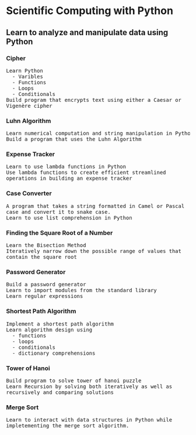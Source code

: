# Scientific Computing with Python

## Learn to analyze and manipulate data using Python

### Cipher
<pre>
Learn Python
  - Varibles
  - Functions
  - Loops
  - Conditionals
Build program that encrypts text using either a Caesar or
Vigenère cipher
</pre>

### Luhn Algorithm
<pre>
Learn numerical computation and string manipulation in Python
Build a program that uses the Luhn Algorithm
</pre>

### Expense Tracker
<pre>
Learn to use lambda functions in Python
Use lambda functions to create efficient streamlined
operations in building an expense tracker
</pre>

### Case Converter
<pre>
A program that takes a string formatted in Camel or Pascal
case and convert it to snake case.
Learn to use list comprehension in Python
</pre>

### Finding the Square Root of a Number
<pre>
Learn the Bisection Method
Iteratively narrow down the possible range of values that
contain the square root
</pre>

### Password Generator
<pre>
Build a password generator
Learn to import modules from the standard library
Learn regular expressions
</pre>

### Shortest Path Algorithm
<pre>
Implement a shortest path algorithm
Learn algorithm design using
  - functions
  - loops
  - conditionals
  - dictionary comprehensions
</pre>

### Tower of Hanoi
<pre>
Build program to solve tower of hanoi puzzle
Learn Recursion by solving both iteratively as well as
recursively and comparing solutions
</pre>

### Merge Sort
<pre>
Learn to interact with data structures in Python while 
impletementing the merge sort algorithm.
</pre>
